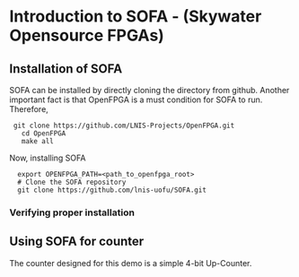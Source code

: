 # Introduction to SOFA - (Skywater Opensource FPGAs) 

## Installation of SOFA
SOFA can be installed by directly cloning the directory from github. Another important fact is that OpenFPGA is a must condition for SOFA to run. 
Therefore,

     git clone https://github.com/LNIS-Projects/OpenFPGA.git
	   cd OpenFPGA
	   make all

Now, installing SOFA

      export OPENFPGA_PATH=<path_to_openfpga_root>
      # Clone the SOFA repository
      git clone https://github.com/lnis-uofu/SOFA.git

### Verifying proper installation
## Using SOFA for counter 
The counter designed for this demo is a simple 4-bit Up-Counter.

